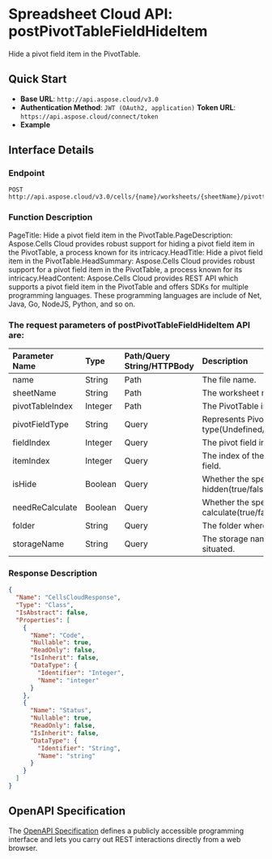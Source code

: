 
# **Spreadsheet Cloud API: postPivotTableFieldHideItem**

Hide a pivot field item in the PivotTable. 


## **Quick Start**

- **Base URL**: `http://api.aspose.cloud/v3.0`
- **Authentication Method**: `JWT (OAuth2, application)`  **Token URL**: `https://api.aspose.cloud/connect/token`
- **Example** 

## **Interface Details**

### **Endpoint** 

```
POST http://api.aspose.cloud/v3.0/cells/{name}/worksheets/{sheetName}/pivottables/{pivotTableIndex}/PivotField/Hide
```
### **Function Description**
PageTitle: Hide a pivot field item in the PivotTable.PageDescription: Aspose.Cells Cloud provides robust support for hiding a pivot field item in the PivotTable, a process known for its intricacy.HeadTitle: Hide a pivot field item in the PivotTable.HeadSummary: Aspose.Cells Cloud provides robust support for a pivot field item in the PivotTable, a process known for its intricacy.HeadContent: Aspose.Cells Cloud provides REST API which supports a pivot field item in the PivotTable and offers SDKs for multiple programming languages. These programming languages are include of Net, Java, Go, NodeJS, Python, and so on.

### The request parameters of **postPivotTableFieldHideItem** API are: 

| Parameter Name | Type | Path/Query String/HTTPBody | Description | 
| :- | :- | :- |:- | 
|name|String|Path|The file name.|
|sheetName|String|Path|The worksheet name.|
|pivotTableIndex|Integer|Path|The PivotTable index.|
|pivotFieldType|String|Query|Represents PivotTable field type(Undefined/Row/Column/Page/Data).|
|fieldIndex|Integer|Query|The pivot field index.|
|itemIndex|Integer|Query|The index of the pivot item in the pivot field.|
|isHide|Boolean|Query|Whether the specific PivotItem is hidden(true/false).|
|needReCalculate|Boolean|Query|Whether the specific PivotTable calculate(true/false).|
|folder|String|Query|The folder where the file is situated.|
|storageName|String|Query|The storage name where the file is situated.|

### **Response Description**
```json
{
  "Name": "CellsCloudResponse",
  "Type": "Class",
  "IsAbstract": false,
  "Properties": [
    {
      "Name": "Code",
      "Nullable": true,
      "ReadOnly": false,
      "IsInherit": false,
      "DataType": {
        "Identifier": "Integer",
        "Name": "integer"
      }
    },
    {
      "Name": "Status",
      "Nullable": true,
      "ReadOnly": false,
      "IsInherit": false,
      "DataType": {
        "Identifier": "String",
        "Name": "string"
      }
    }
  ]
}
```


## OpenAPI Specification

The [OpenAPI Specification](https://reference.aspose.cloud/cells/#/PivotTablesController/PostPivotTableFieldHideItem) defines a publicly accessible programming interface and lets you carry out REST interactions directly from a web browser.

